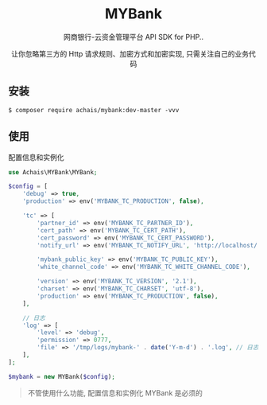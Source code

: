 <h1 align="center"> MYBank </h1>

<p align="center"> 网商银行-云资金管理平台 API SDK for PHP..</p>

<p align="center"> 让你忽略第三方的 Http 请求规则、加密方式和加密实现, 只需关注自己的业务代码</p>


## 安装

```shell
$ composer require achais/mybank:dev-master -vvv
```

## 使用
配置信息和实例化
```php
use Achais\MYBank\MYBank;

$config = [
    'debug' => true,
    'production' => env('MYBANK_TC_PRODUCTION', false),

    'tc' => [
        'partner_id' => env('MYBANK_TC_PARTNER_ID'),
        'cert_path' => env('MYBANK_TC_CERT_PATH'),
        'cert_password' => env('MYBANK_TC_CERT_PASSWORD'),
        'notify_url' => env('MYBANK_TC_NOTIFY_URL', 'http://localhost/'),

        'mybank_public_key' => env('MYBANK_TC_PUBLIC_KEY'),
        'white_channel_code' => env('MYBANK_TC_WHITE_CHANNEL_CODE'),

        'version' => env('MYBANK_TC_VERSION', '2.1'),
        'charset' => env('MYBANK_TC_CHARSET', 'utf-8'),
        'production' => env('MYBANK_TC_PRODUCTION', false),
    ],

    // 日志
    'log' => [
        'level' => 'debug',
        'permission' => 0777,
        'file' => '/tmp/logs/mybank-' . date('Y-m-d') . '.log', // 日志文件, 你可以自定义
    ],
];

$mybank = new MYBank($config);
```
> 不管使用什么功能, 配置信息和实例化 MYBank 是必须的
